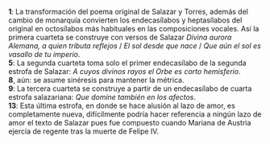 **1**: La transformación del poema original de Salazar y Torres, además
del cambio de monarquía convierten los endecasílabos y heptasílabos del
original en octosílabos más habituales en las composiciones vocales. Así
la primera cuarteta se construye con versos de Salazar *Divina aurora
Alemana, a quien tributa reflejos* / *El sol desde que nace* / *Que aún
el sol es vasallo de tu imperio*.\
**5**: La segunda cuarteta toma solo el primer endecasílabo de la
segunda estrofa de Salazar: *A cuyos divinos rayos el Orbe es corto
hemisferio*.\
**8**, aún: se asume sinéresis para mantener la métrica.\
**9**: La tercera cuarteta se construye a partir de un endecasílabo de
cuarta estrofa salazariana: *Que domine también en los afectos*.\
**13**: Esta última estrofa, en donde se hace alusión al lazo de amor,
es completamente nueva, difícilmente podría hacer referencia a ningún
lazo de amor el texto de Salazar pues fue compuesto cuando Mariana de
Austria ejercía de regente tras la muerte de Felipe IV.
